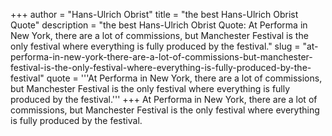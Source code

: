 +++
author = "Hans-Ulrich Obrist"
title = "the best Hans-Ulrich Obrist Quote"
description = "the best Hans-Ulrich Obrist Quote: At Performa in New York, there are a lot of commissions, but Manchester Festival is the only festival where everything is fully produced by the festival."
slug = "at-performa-in-new-york-there-are-a-lot-of-commissions-but-manchester-festival-is-the-only-festival-where-everything-is-fully-produced-by-the-festival"
quote = '''At Performa in New York, there are a lot of commissions, but Manchester Festival is the only festival where everything is fully produced by the festival.'''
+++
At Performa in New York, there are a lot of commissions, but Manchester Festival is the only festival where everything is fully produced by the festival.
